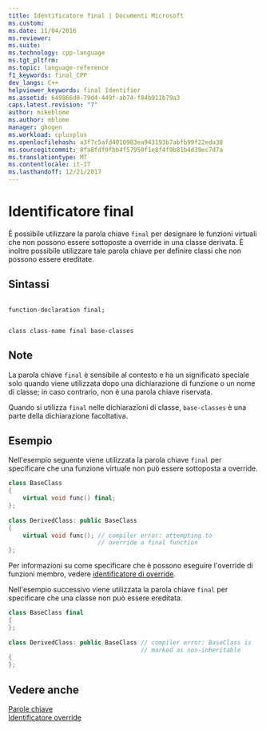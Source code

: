 ```yaml
---
title: Identificatore final | Documenti Microsoft
ms.custom: 
ms.date: 11/04/2016
ms.reviewer: 
ms.suite: 
ms.technology: cpp-language
ms.tgt_pltfrm: 
ms.topic: language-reference
f1_keywords: final_CPP
dev_langs: C++
helpviewer_keywords: final Identifier
ms.assetid: 649866d0-79d4-449f-ab74-f84b911b79a3
caps.latest.revision: "7"
author: mikeblome
ms.author: mblome
manager: ghogen
ms.workload: cplusplus
ms.openlocfilehash: a3f7c5afd4010983ea943193b7abfb99f22eda38
ms.sourcegitcommit: 8fa8fdf0fbb4f57950f1e8f4f9b81b4d39ec7d7a
ms.translationtype: MT
ms.contentlocale: it-IT
ms.lasthandoff: 12/21/2017
---
```

# <a name="final-specifier"></a>Identificatore final
È possibile utilizzare la parola chiave `final` per designare le funzioni virtuali che non possono essere sottoposte a override in una classe derivata. È inoltre possibile utilizzare tale parola chiave per definire classi che non possono essere ereditate.  
  
## <a name="syntax"></a>Sintassi  
  
```  
  
function-declaration final;  
```  
  
```  
  
class class-name final base-classes  
```  
  
## <a name="remarks"></a>Note  
 La parola chiave `final` è sensibile al contesto e ha un significato speciale solo quando viene utilizzata dopo una dichiarazione di funzione o un nome di classe; in caso contrario, non è una parola chiave riservata.  
  
 Quando si utilizza `final` nelle dichiarazioni di classe, `base-classes` è una parte della dichiarazione facoltativa.  
  
## <a name="example"></a>Esempio  
 Nell'esempio seguente viene utilizzata la parola chiave `final` per specificare che una funzione virtuale non può essere sottoposta a override.  
  
```cpp  
class BaseClass  
{  
    virtual void func() final;  
};  
  
class DerivedClass: public BaseClass  
{  
    virtual void func(); // compiler error: attempting to   
                         // override a final function  
};  
```  
  
 Per informazioni su come specificare che è possono eseguire l'override di funzioni membro, vedere [identificatore di override](../cpp/override-specifier.md).  
  
 Nell'esempio successivo viene utilizzata la parola chiave `final` per specificare che una classe non può essere ereditata.  
  
```cpp  
class BaseClass final   
{  
};  
  
class DerivedClass: public BaseClass // compiler error: BaseClass is   
                                     // marked as non-inheritable  
{  
};  
```  
  
## <a name="see-also"></a>Vedere anche  
 [Parole chiave](../cpp/keywords-cpp.md)   
 [Identificatore override](../cpp/override-specifier.md)